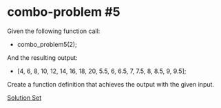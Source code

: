 # combo-problem #5

Given the following function call:
- combo_problem5(2);

And the resulting output:
- [4, 6, 8, 10, 12, 14, 16, 18, 20, 5.5, 6, 6.5, 7, 7.5, 8, 8.5, 9, 9.5];

Create a function definition that achieves the output with the given input. 

<a href="" target="_blank">Solution Set</a>


